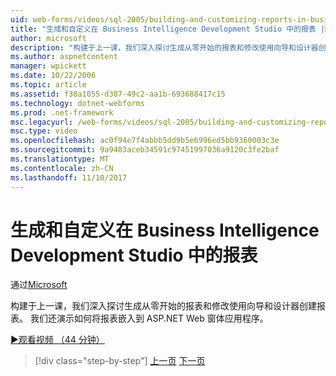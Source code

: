 ```yaml
---
uid: web-forms/videos/sql-2005/building-and-customizing-reports-in-business-intelligence-development-studio
title: "生成和自定义在 Business Intelligence Development Studio 中的报表 |Microsoft 文档"
author: microsoft
description: "构建于上一课，我们深入探讨生成从零开始的报表和修改使用向导和设计器创建报表。 我们..."
ms.author: aspnetcontent
manager: wpickett
ms.date: 10/22/2006
ms.topic: article
ms.assetid: f38a1055-d387-49c2-aa1b-693688417c15
ms.technology: dotnet-webforms
ms.prod: .net-framework
msc.legacyurl: /web-forms/videos/sql-2005/building-and-customizing-reports-in-business-intelligence-development-studio
msc.type: video
ms.openlocfilehash: ac0f94e7f4abbb5dd9b5e6996ed5bb9360003c3e
ms.sourcegitcommit: 9a9483aceb34591c97451997036a9120c3fe2baf
ms.translationtype: MT
ms.contentlocale: zh-CN
ms.lasthandoff: 11/10/2017
---
```

<a name="building-and-customizing-reports-in-business-intelligence-development-studio"></a>生成和自定义在 Business Intelligence Development Studio 中的报表
====================
通过[Microsoft](https://github.com/microsoft)

构建于上一课，我们深入探讨生成从零开始的报表和修改使用向导和设计器创建报表。 我们还演示如何将报表嵌入到 ASP.NET Web 窗体应用程序。

[&#9654;观看视频 （44 分钟）](https://channel9.msdn.com/Blogs/ASP-NET-Site-Videos/building-and-customizing-reports-in-business-intelligence-development-studio)

>[!div class="step-by-step"]
[上一页](getting-started-with-reporting-services.md)
[下一页](creating-and-using-stored-procedures.md)

